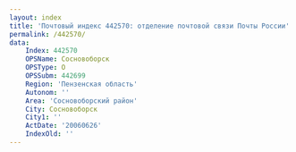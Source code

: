 ```yaml
---
layout: index
title: 'Почтовый индекс 442570: отделение почтовой связи Почты России'
permalink: /442570/
data:
    Index: 442570
    OPSName: Сосновоборск
    OPSType: О
    OPSSubm: 442699
    Region: 'Пензенская область'
    Autonom: ''
    Area: 'Сосновоборский район'
    City: Сосновоборск
    City1: ''
    ActDate: '20060626'
    IndexOld: ''
---
```

